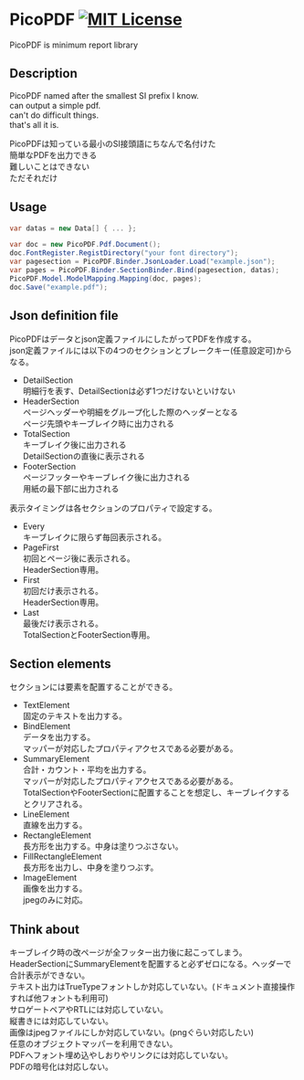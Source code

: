 # PicoPDF [![MIT License](https://img.shields.io/badge/license-MIT-blue.svg?style=flat)](LICENSE)

PicoPDF is minimum report library  

## Description

PicoPDF named after the smallest SI prefix I know.  
can output a simple pdf.  
can't do difficult things.  
that's all it is.  

PicoPDFは知っている最小のSI接頭語にちなんで名付けた  
簡単なPDFを出力できる  
難しいことはできない  
ただそれだけ  

## Usage

```cs
var datas = new Data[] { ... };

var doc = new PicoPDF.Pdf.Document();
doc.FontRegister.RegistDirectory("your font directory");
var pagesection = PicoPDF.Binder.JsonLoader.Load("example.json");
var pages = PicoPDF.Binder.SectionBinder.Bind(pagesection, datas);
PicoPDF.Model.ModelMapping.Mapping(doc, pages);
doc.Save("example.pdf");
```

## Json definition file

PicoPDFはデータとjson定義ファイルにしたがってPDFを作成する。  
json定義ファイルには以下の4つのセクションとブレークキー(任意設定可)からなる。  

* DetailSection  
  明細行を表す、DetailSectionは必ず1つだけないといけない  
* HeaderSection  
  ページヘッダーや明細をグループ化した際のヘッダーとなる  
  ページ先頭やキーブレイク時に出力される  
* TotalSection  
  キーブレイク後に出力される  
  DetailSectionの直後に表示される  
* FooterSection  
  ページフッターやキーブレイク後に出力される  
  用紙の最下部に出力される  

表示タイミングは各セクションのプロパティで設定する。  

* Every  
  キーブレイクに限らず毎回表示される。  
* PageFirst  
  初回とページ後に表示される。  
  HeaderSection専用。  
* First  
  初回だけ表示される。  
  HeaderSection専用。  
* Last  
  最後だけ表示される。  
  TotalSectionとFooterSection専用。  

## Section elements

セクションには要素を配置することができる。  

* TextElement  
  固定のテキストを出力する。  
* BindElement  
  データを出力する。  
  マッパーが対応したプロパティアクセスである必要がある。  
* SummaryElement  
  合計・カウント・平均を出力する。  
  マッパーが対応したプロパティアクセスである必要がある。  
  TotalSectionやFooterSectionに配置することを想定し、キーブレイクするとクリアされる。  
* LineElement  
  直線を出力する。  
* RectangleElement  
  長方形を出力する。中身は塗りつぶさない。  
* FillRectangleElement  
  長方形を出力し、中身を塗りつぶす。  
* ImageElement  
  画像を出力する。  
  jpegのみに対応。  

## Think about

キーブレイク時の改ページが全フッター出力後に起こってしまう。  
HeaderSectionにSummaryElementを配置すると必ずゼロになる。ヘッダーで合計表示ができない。  
テキスト出力はTrueTypeフォントしか対応していない。(ドキュメント直接操作すれば他フォントも利用可)  
サロゲートペアやRTLには対応していない。  
縦書きには対応していない。  
画像はjpegファイルにしか対応していない。(pngぐらい対応したい)  
任意のオブジェクトマッパーを利用できない。  
PDFへフォント埋め込やしおりやリンクには対応していない。  
PDFの暗号化は対応しない。  
